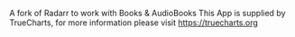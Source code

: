 A fork of Radarr to work with Books & AudioBooks
This App is supplied by TrueCharts, for more information please visit https://truecharts.org
